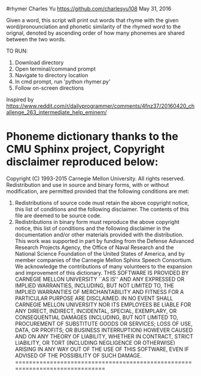 #rhymer
Charles Yu https://github.com/charlesyu108
May 31, 2016

Given a word, this script will print out words that rhyme with the given
word/pronounciation and phonetic similarity of the rhymed word to the orignal,
denoted by ascending order of how many phonemes are shared between the two words.

TO RUN:
1. Download directory
2. Open terminal/command prompt
3. Navigate to directory location
4. In cmd prompt, run 'python rhymer.py'
5. Follow on-screen directions

Inspired by https://www.reddit.com/r/dailyprogrammer/comments/4fnz37/20160420_challenge_263_intermediate_help_eminem/

Phoneme dictionary thanks to the CMU Sphinx project, Copyright disclaimer
reproduced below:
=============================================================================
Copyright (C) 1993-2015 Carnegie Mellon University. All rights reserved.
Redistribution and use in source and binary forms, with or without
modification, are permitted provided that the following conditions
are met:
1. Redistributions of source code must retain the above copyright
  notice, this list of conditions and the following disclaimer.
  The contents of this file are deemed to be source code.
2. Redistributions in binary form must reproduce the above copyright
  notice, this list of conditions and the following disclaimer in
  the documentation and/or other materials provided with the
  distribution.
This work was supported in part by funding from the Defense Advanced
Research Projects Agency, the Office of Naval Research and the National
Science Foundation of the United States of America, and by member
companies of the Carnegie Mellon Sphinx Speech Consortium. We acknowledge
the contributions of many volunteers to the expansion and improvement of
this dictionary.
THIS SOFTWARE IS PROVIDED BY CARNEGIE MELLON UNIVERSITY ``AS IS'' AND
ANY EXPRESSED OR IMPLIED WARRANTIES, INCLUDING, BUT NOT LIMITED TO,
THE IMPLIED WARRANTIES OF MERCHANTABILITY AND FITNESS FOR A PARTICULAR
PURPOSE ARE DISCLAIMED.  IN NO EVENT SHALL CARNEGIE MELLON UNIVERSITY
NOR ITS EMPLOYEES BE LIABLE FOR ANY DIRECT, INDIRECT, INCIDENTAL,
SPECIAL, EXEMPLARY, OR CONSEQUENTIAL DAMAGES (INCLUDING, BUT NOT
LIMITED TO, PROCUREMENT OF SUBSTITUTE GOODS OR SERVICES; LOSS OF USE,
DATA, OR PROFITS; OR BUSINESS INTERRUPTION) HOWEVER CAUSED AND ON ANY
THEORY OF LIABILITY, WHETHER IN CONTRACT, STRICT LIABILITY, OR TORT
(INCLUDING NEGLIGENCE OR OTHERWISE) ARISING IN ANY WAY OUT OF THE USE
OF THIS SOFTWARE, EVEN IF ADVISED OF THE POSSIBILITY OF SUCH DAMAGE.
=============================================================================
